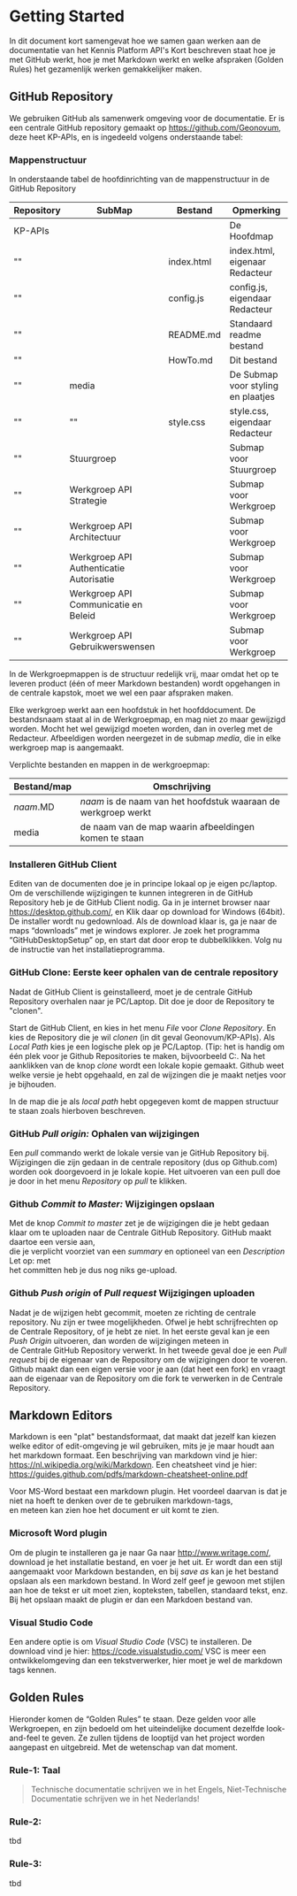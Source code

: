 Getting Started
===============

In dit document kort samengevat hoe we samen gaan werken aan de documentatie van
het Kennis Platform API's Kort beschreven staat hoe je met GitHub werkt, hoe je
met Markdown werkt en welke afspraken (Golden Rules) het gezamenlijk werken
gemakkelijker maken.

GitHub Repository
-----------------

We gebruiken GitHub als samenwerk omgeving voor de documentatie. Er is een
centrale GitHub repository gemaakt op <https://github.com/Geonovum>, deze heet
KP-APIs, en is ingedeeld volgens onderstaande tabel:

### Mappenstructuur

In onderstaande tabel de hoofdinrichting van de mappenstructuur in de GitHub
Repository

| Repository | SubMap                                  | Bestand    | Opmerking                          |
|------------|-----------------------------------------|------------|------------------------------------|
| KP-APIs    |                                         |            | De Hoofdmap                        |
| ""         |                                         | index.html | index.html, eigenaar Redacteur     |
| ""         |                                         | config.js  | config.js, eigendaar Redacteur     |
| ""         |                                         | README.md  | Standaard readme bestand           |
| ""         |                                         | HowTo.md   | Dit bestand                        |
| ""         | media                                   |            | De Submap voor styling en plaatjes |
| ""         | ""                                      | style.css  | style.css, eigendaar Redacteur     |
| ""         | Stuurgroep                              |            | Submap voor Stuurgroep             |
| ""         | Werkgroep API Strategie                 |            | Submap voor Werkgroep              |
| ""         | Werkgroep API Architectuur              |            | Submap voor Werkgroep              |
| ""         | Werkgroep API Authenticatie Autorisatie |            | Submap voor Werkgroep              |
| ""         | Werkgroep API Communicatie en Beleid    |            | Submap voor Werkgroep              |
| ""         | Werkgroep API Gebruikwerswensen         |            | Submap voor Werkgroep              |

In de Werkgroepmappen is de structuur redelijk vrij, maar omdat het op te
leveren product (één of meer Markdown bestanden) wordt opgehangen in de centrale
kapstok, moet we wel een paar afspraken maken.

Elke werkgroep werkt aan een hoofdstuk in het hoofddocument. De bestandsnaam
staat al in de Werkgroepmap, en mag niet zo maar gewijzigd worden. Mocht het wel
gewijzigd moeten worden, dan in overleg met de Redacteur. Afbeeldigen worden
neergezet in de submap *media*, die in elke werkgroep map is aangemaakt.

Verplichte bestanden en mappen in de werkgroepmap:

| Bestand/map | Omschrijving                                                   |
|-------------|----------------------------------------------------------------|
| *naam*.MD   | *naam* is de naam van het hoofdstuk waaraan de werkgroep werkt |
| media       | de naam van de map waarin afbeeldingen komen te staan          |

### Installeren GitHub Client

Editen van de documenten doe je in principe lokaal op je eigen pc/laptop. Om de
verschillende wijzigingen te kunnen integreren in de GitHub Repository heb je de
GitHub Client nodig. Ga in je internet browser naar <https://desktop.github.com/>,
en Klik daar op download for Windows (64bit). De installer wordt nu gedownload.
Als de download klaar is, ga je naar de maps “downloads” met je windows
explorer. Je zoek het programma “GitHubDesktopSetup” op, en start dat door erop
te dubbelklikken. Volg nu de instructie van het installatieprogramma.

### GitHub Clone: Eerste keer ophalen van de centrale repository

Nadat de GitHub Client is geinstalleerd, moet je de centrale GitHub Repository
overhalen naar je PC/Laptop. Dit doe je door de Repository te "clonen".

Start de GitHub Client, en kies in het menu *File* voor *Clone Repository*. En
kies de Repository die je wil *clonen* (in dit geval Geonovum/KP-APIs). Als
*Local Path* kies je een logische plek op je PC/Laptop. (Tip: het is handig om
één plek voor je Github Repositories te maken, bijvoorbeeld C:. Na het
aanklikken van de knop *clone* wordt een lokale kopie gemaakt. Github weet welke
versie je hebt opgehaald, en zal de wijzingen die je maakt netjes voor je
bijhouden.

In de map die je als *local path* hebt opgegeven komt de mappen structuur te
staan zoals hierboven beschreven.

### GitHub *Pull origin:* Ophalen van wijzigingen

Een *pull* commando werkt de lokale versie van je GitHub Repository bij.
Wijzigingen die zijn gedaan in de centrale repository (dus op Github.com) worden
ook doorgevoerd in je lokale kopie. Het uitvoeren van een pull doe je door in
het menu *Repository* op *pull* te klikken.

### Github *Commit to Master:* Wijzigingen opslaan

Met de knop *Commit to master* zet je de wijzigingen die je hebt gedaan klaar om
te uploaden naar de Centrale GitHub Repository. GitHub maakt daartoe een versie
aan,  
die je verplicht voorziet van een *summary* en optioneel van een *Description*
Let op: met  
het committen heb je dus nog niks ge-upload.

### Github *Push origin* of *Pull request* Wijzigingen uploaden

Nadat je de wijzigen hebt gecommit, moeten ze richting de centrale repository.
Nu zijn er twee mogelijkheden. Ofwel je hebt schrijfrechten op de Centrale
Repository, of je hebt ze niet. In het eerste geval kan je een *Push Origin*
uitvoeren, dan worden de wijzigingen meteen in  
de Centrale GitHub Repository verwerkt. In het tweede geval doe je een *Pull
request* bij de eigenaar van de Repository om de wijzigingen door te voeren.
Github maakt dan een eigen versie voor je aan (dat heet een fork) en vraagt aan
de eigenaar van de Repository om die fork te verwerken in de Centrale
Repository.

Markdown Editors
----------------

Markdown is een "plat" bestandsformaat, dat maakt dat jezelf kan kiezen welke
editor of edit-omgeving je wil gebruiken, mits je je maar houdt aan het markdown
formaat. Een beschrijving van markdown vind je hier:
<https://nl.wikipedia.org/wiki/Markdown>. Een cheatsheet vind je hier:
<https://guides.github.com/pdfs/markdown-cheatsheet-online.pdf>

Voor MS-Word bestaat een markdown plugin. Het voordeel daarvan is dat je niet na
hoeft te denken over de te gebruiken markdown-tags,  
en meteen kan zien hoe het document er uit komt te zien.

### Microsoft Word plugin

Om de plugin te installeren ga je naar Ga naar <http://www.writage.com/>, download
je het installatie bestand, en voer je het uit. Er wordt dan een stijl
aangemaakt voor Markdown bestanden, en bij *save as* kan je het bestand opslaan
als een markdown bestand. In Word zelf geef je gewoon met stijlen aan hoe de
tekst er uit moet zien, kopteksten, tabellen, standaard tekst, enz. Bij het
opslaan maakt de plugin er dan een Markdoen bestand van.

### Visual Studio Code

Een andere optie is om *Visual Studio Code* (VSC) te installeren. De download
vind je hier: <https://code.visualstudio.com/> VSC is meer een ontwikkelomgeving
dan een tekstverwerker, hier moet je wel de markdown tags kennen.

Golden Rules
------------

Hieronder komen de “Golden Rules” te staan. Deze gelden voor alle Werkgroepen,
en zijn bedoeld om het uiteindelijke document dezelfde look-and-feel te geven.
Ze zullen tijdens de looptijd van het project worden aangepast en uitgebreid.
Met de wetenschap van dat moment.

### Rule-1: Taal

> Technische documentatie schrijven we in het Engels, Niet-Technische
> Documentatie schrijven we in het Nederlands!

### Rule-2:

tbd

### Rule-3:

tbd
